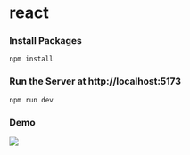 # react

### Install Packages
```shell script
npm install
```

### Run the Server at http://localhost:5173
```shell script
npm run dev
```

### Demo
![](https://media.giphy.com/media/v1.Y2lkPTc5MGI3NjExcno1MHUzOHlyYW5qOTZpdnplams2dDFxZ3I0eDE5ZzdveG10NWZqaSZlcD12MV9pbnRlcm5hbF9naWZfYnlfaWQmY3Q9Zw/7U6Zuuacn79BEcUGe9/giphy.gif)
